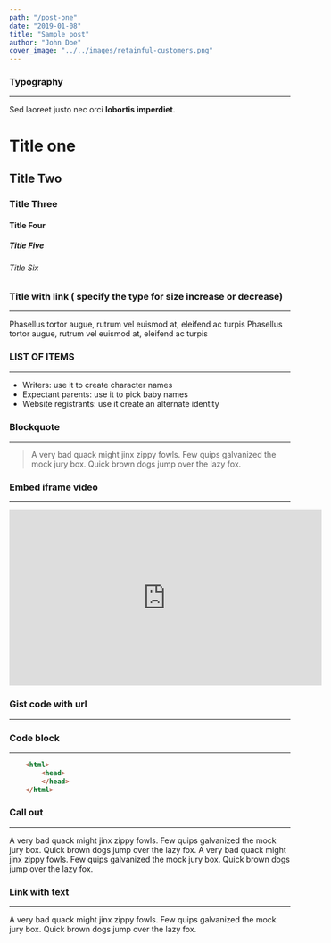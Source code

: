 ```yaml
---
path: "/post-one"
date: "2019-01-08"
title: "Sample post"
author: "John Doe"
cover_image: "../../images/retainful-customers.png"
---
```



### Typography
---
Sed laoreet justo nec orci **lobortis imperdiet**.

# Title one
## Title Two
### Title Three
#### Title Four
##### Title Five
###### Title Six

### Title with link ( specify the type for size increase or decrease)
---
<title-link type="h4" link="https://sendgrid.com/docs/for-developers/sending-email/sandbox-mode/">Phasellus tortor augue, rutrum vel euismod at, eleifend ac turpis</title-link>
<title-link type="h2" link="https://sendgrid.com/docs/for-developers/sending-email/sandbox-mode/">Phasellus tortor augue, rutrum vel euismod at, eleifend ac turpis</title-link>
 
### LIST OF ITEMS
---
* Writers: use it to create character names
* Expectant parents: use it to pick baby names
* Website registrants: use it create an alternate identity

 
### Blockquote
---
> A very bad quack might jinx zippy fowls. Few quips galvanized the mock jury box. Quick brown dogs jump over the lazy fox.

### Embed iframe video
---
<iframe width="560" height="315" src="https://www.youtube.com/embed/c--etqIJcow?ecver=1" frameborder="0" allowfullscreen></iframe>

### Gist code with url
---
<gist id="rameshelamathi/a1efcff60624e40a295c4e66a069d3f6"></gist>

### Code block
---
```html
    <html>
        <head>
        </head>
    </html>
```

### Call out
---
<call-out>
A very bad quack might jinx zippy fowls. Few quips galvanized the mock jury box. Quick brown dogs jump over the lazy fox.
</call-out>

<call-out type="warning">
A very bad quack might jinx zippy fowls. Few quips galvanized the mock jury box. Quick brown dogs jump over the lazy fox.
</call-out>

### Link with text
---
A very bad <link-text url="https://www.retainful.com/" target="_blank">quack might jinx zippy</link-text> fowls. Few quips galvanized the mock jury box. Quick brown dogs jump over the lazy fox.



